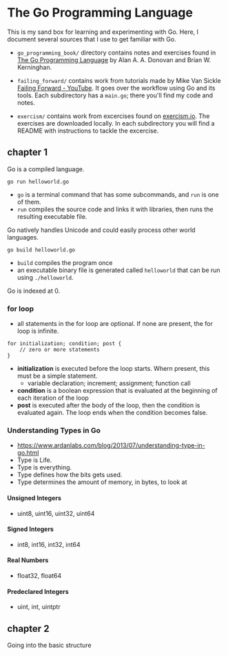 # The Go Programming Language

This is my sand box for learning and experimenting with Go. Here, I document several sources that I use to get familiar with Go.

- `go_programming_book/` directory contains notes and exercises found in [The Go Programming Language](https://www.amazon.com/Programming-Language-Addison-Wesley-Professional-Computing) by Alan A. A. Donovan and Brian W. Kerninghan. 

- `failing_forward/` contains work from tutorials made by Mike Van Sickle [Failing Forward - YouTube](https://www.youtube.com/watch?v=OSPNUKoN81o&list=PLq9Ra239pNZC0MgMN4j6ZiPHv_c0UPnBX). It goes over the workflow using Go and its tools. Each subdirectory has a `main.go`; there you'll find my code and notes.

- `exercism/` contains work from excercises found on [exercism.io](https://exercism.io/profiles/odubno). The exercises are downloaded locally. In each subdirectory you will find a README with instructions to tackle the excercise. 


## chapter 1

Go is a compiled language. 

`go run helloworld.go` 
- `go` is a terminal command that has some subcommands, and `run` is one of them. 
- `run` compiles the source code and links it with libraries, then runs the resulting executable file.

Go natively handles Unicode and could easily process other world languages. 

`go build helloworld.go`
- `build` compiles the program once
- an executable binary file is generated called `helloworld` that can be run using `./helloworld`.

Go is indexed at 0.

### for loop
- all statements in the for loop are optional. If none are present, the for loop is infinite. 
```golang
for initialization; condition; post {
    // zero or more statements 
}
```
- **initialization** is executed before the loop starts. Whern present, this must be a simple statement.
    - variable declaration; increment; assignment; function call
- **condition** is a boolean expression that is evaluated at the beginning of each iteration of the loop
- **post** is executed after the body of the loop, then the condition is evaluated again. The loop ends when the condition becomes false.

### Understanding Types in Go
- https://www.ardanlabs.com/blog/2013/07/understanding-type-in-go.html
- Type is Life.
- Type is everything.
- Type defines how the bits gets used.
- Type determines the amount of memory, in bytes, to look at

#### Unsigned Integers
- uint8, uint16, uint32, uint64

#### Signed Integers
- int8, int16, int32, int64

#### Real Numbers
- float32, float64

#### Predeclared Integers
- uint, int, uintptr

## chapter 2

Going into the basic structure 